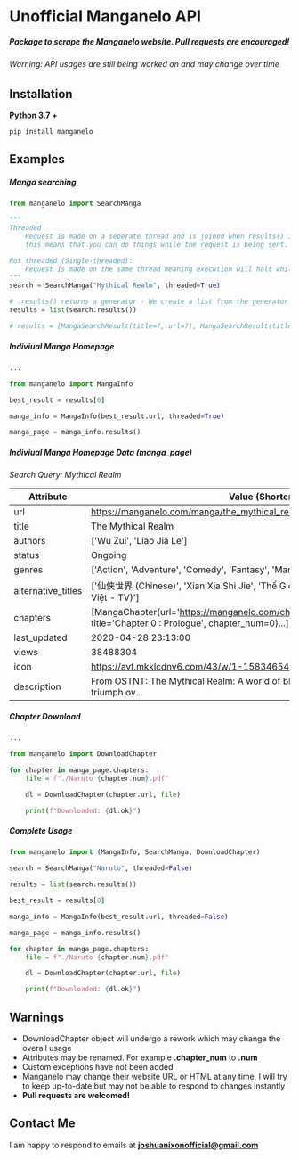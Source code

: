# Unofficial Manganelo API

##### Package to scrape the Manganelo website. Pull requests are encouraged!
###### Warning: API usages are still being worked on and may change over time

Installation
-
**Python 3.7 +**
```cmd
pip install manganelo
```

Examples
-

##### Manga searching
```python
from manganelo import SearchManga

"""
Threaded
    Request is made on a seperate thread and is joined when results() is called, 
    this means that you can do things while the request is being sent.

Not threaded (Single-threaded):
    Request is made on the same thread meaning execution will halt while it is sent
"""
search = SearchManga("Mythical Realm", threaded=True)

# .results() returns a generator - We create a list from the generator here
results = list(search.results())

# results = [MangaSearchResult(title=?, url=?), MangaSearchResult(title=?, url=?)]
```

##### Indiviual Manga Homepage
```python
...

from manganelo import MangaInfo

best_result = results[0]

manga_info = MangaInfo(best_result.url, threaded=True)

manga_page = manga_info.results()
```

##### Indiviual Manga Homepage Data (manga_page)

*Search Query: Mythical Realm*

Attribute | Value (Shortened)
--- | ---
url                | https://manganelo.com/manga/the_mythical_realm
title              | The Mythical Realm
authors            | ['Wu Zui', 'Liao Jia Le']
status             | Ongoing
genres             | ['Action', 'Adventure', 'Comedy', 'Fantasy', 'Manhua', 'Martial arts', 'Shounen']
alternative_titles | ['仙侠世界 (Chinese)', 'Xian Xia Shi Jie', 'Thế Giới Tiên Hiệp (Vietnamese - Tiếng Việt - TV)']
chapters           | [MangaChapter(url='https://manganelo.com/chapter/the_mythical_realm/chapter_0', title='Chapter 0 : Prologue', chapter_num=0)...]
last_updated       | 2020-04-28 23:13:00
views              | 38488304
icon               | https://avt.mkklcdnv6.com/43/w/1-1583465436.jpg
description        | From OSTNT: The Mythical Realm: A world of blood, a world where the strong triumph ov...

##### Chapter Download
```python
...

from manganelo import DownloadChapter

for chapter in manga_page.chapters:
    file = f"./Naruto {chapter.num}.pdf"

    dl = DownloadChapter(chapter.url, file)

    print(f"Downloaded: {dl.ok}")
```

##### Complete Usage
```python
from manganelo import (MangaInfo, SearchManga, DownloadChapter)

search = SearchManga("Naruto", threaded=False)

results = list(search.results())

best_result = results[0]

manga_info = MangaInfo(best_result.url, threaded=False)

manga_page = manga_info.results()

for chapter in manga_page.chapters:
    file = f"./Naruto {chapter.num}.pdf"

    dl = DownloadChapter(chapter.url, file)

    print(f"Downloaded: {dl.ok}")
```

Warnings
-
- DownloadChapter object will undergo a rework which may change the overall usage
- Attributes may be renamed. For example **.chapter_num** to **.num**
- Custom exceptions have not been added
- Manganelo may change their website URL or HTML at any time, I will try to keep up-to-date 
    but may not be able to respond to changes instantly
- **Pull requests are welcomed!**

Contact Me
-
I am happy to respond to emails at **joshuanixonofficial@gmail.com**
